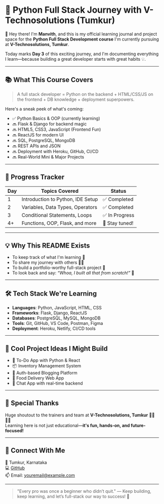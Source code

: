 # 🚀 Python Full Stack Journey with V-Technosolutions (Tumkur)

👋 Hey there! I'm **Manvith**, and this is my official learning journal and project space for the **Python Full Stack Development course** I'm currently pursuing at **V-Technosolutions, Tumkur**.

Today marks **Day 3** of this exciting journey, and I'm documenting everything I learn—because building a great developer starts with great habits 💡.

---

## 📚 What This Course Covers

> A full stack developer = Python on the backend + HTML/CSS/JS on the frontend + DB knowledge + deployment superpowers.

Here's a sneak peek of what's coming:

- ✅ Python Basics & OOP (currently learning)
- 🔜 Flask & Django for backend magic
- 🔜 HTML5, CSS3, JavaScript (Frontend Fun)
- 🔜 ReactJS for modern UI
- 🔜 SQL, PostgreSQL, MongoDB
- 🔜 REST APIs and JSON
- 🔜 Deployment with Heroku, GitHub, CI/CD
- 🔜 Real-World Mini & Major Projects

---

## 📅 Progress Tracker

| Day | Topics Covered | Status |
|-----|----------------|--------|
| 1   | Introduction to Python, IDE Setup | ✅ Completed |
| 2   | Variables, Data Types, Operators | ✅ Completed |
| 3   | Conditional Statements, Loops     | ✅ In Progress |
| 4+  | Functions, OOP, Flask, and more   | 🔄 Stay tuned! |

---

## 💡 Why This README Exists

- To keep track of what I'm learning 🧠
- To share my journey with others 👨‍💻
- To build a portfolio-worthy full-stack project 💼
- To look back and say: *“Whoa, I built all that from scratch!”* 🚀

---

## 🛠️ Tech Stack We're Learning

- **Languages**: Python, JavaScript, HTML, CSS
- **Frameworks**: Flask, Django, ReactJS
- **Databases**: PostgreSQL, MySQL, MongoDB
- **Tools**: Git, GitHub, VS Code, Postman, Figma
- **Deployment**: Heroku, Netlify, CI/CD tools

---

## 🧠 Cool Project Ideas I Might Build

- 📝 To-Do App with Python & React
- 📦 Inventory Management System
- 🔐 Auth-based Blogging Platform
- 🍔 Food Delivery Web App
- 💬 Chat App with real-time backend

---

## 🙌 Special Thanks

Huge shoutout to the trainers and team at **V-Technosolutions, Tumkur** 👨‍🏫👩‍🏫  
Learning here is not just educational—**it's fun, hands-on, and future-focused!**

---

## 🔗 Connect With Me

📍 Tumkur, Karnataka  
💻 [GitHub](https://github.com/yourusername)  
📫 Email: youremail@example.com

---

> "Every pro was once a beginner who didn’t quit." — Keep building, keep learning, and let’s full-stack our way to success! 🚀

